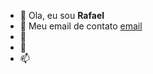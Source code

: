 - 👋 Ola, eu sou **Rafael**
- 👀 Meu email de contato [email](rafael.stremel20@gmail.com)
- 🌱 
- 💞️ 
- 📫 

<!---
rafnki/rafnki is a ✨ special ✨ repository because its `README.md` (this file) appears on your GitHub profile.
You can click the Preview link to take a look at your changes.
--->

